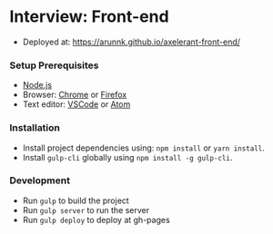 # Interview: Front-end

- Deployed at: https://arunnk.github.io/axelerant-front-end/

### Setup Prerequisites

- [Node.js](https://nodejs.org/en/)
- Browser: [Chrome](https://www.google.com/chrome/) or [Firefox](https://www.mozilla.org/en-US/firefox/new/)
- Text editor: [VSCode](https://code.visualstudio.com/) or [Atom](https://atom.io/)

### Installation

- Install project dependencies using: `npm install` or `yarn install`.
- Install `gulp-cli` globally using `npm install -g gulp-cli`.

### Development

- Run `gulp` to build the project
- Run `gulp server` to run the server
- Run `gulp deploy` to deploy at gh-pages
